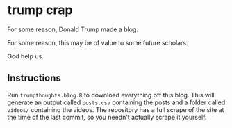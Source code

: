 # trump crap

For some reason, Donald Trump made a blog.

For some reason, this may be of value to some future scholars.

God help us.

## Instructions

Run `trumpthoughts.blog.R` to download everything off this blog. This will generate an output called `posts.csv` containing the posts and a folder called `videos/` containing the videos. The repository has a full scrape of the site at the time of the last commit, so you needn't actually scrape it yourself.
